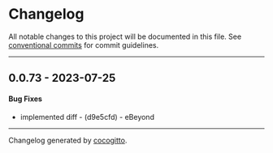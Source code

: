 # Changelog
All notable changes to this project will be documented in this file. See [conventional commits](https://www.conventionalcommits.org/) for commit guidelines.

- - -
## 0.0.73 - 2023-07-25
#### Bug Fixes
- implemented diff - (d9e5cfd) - eBeyond

- - -

Changelog generated by [cocogitto](https://github.com/cocogitto/cocogitto).
